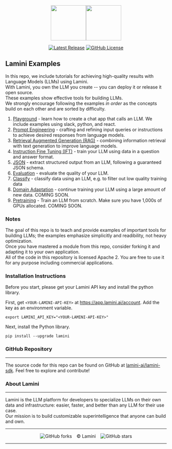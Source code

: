 <div align="center">
<img src="https://avatars.githubusercontent.com/u/130713213?s=200&v=4" width="110"><img src="https://huggingface.co/lamini/instruct-peft-tuned-12b/resolve/main/Lamini_logo.png?max-height=110" height="110">
</div>
<div align="center">

[![Latest Release](https://img.shields.io/badge/Latest%20Version-1.4.3-blue?logo=github)](https://github.com/lamini-ai/lamini-sdk/commits/main)
[![GitHub License](https://img.shields.io/github/license/lamini-ai/lamini)](https://github.com/lamini-ai/lamini-sdk/blob/main/LICENSE)</div>

## Lamini Examples

In this repo, we include tutorials for achieving high-quality results with Language Models (LLMs) using Lamini.</br>  With Lamini, you own the LLM you create -- you can deploy it or release it open source.</br>  These examples show effective tools for building LLMs.</br>  We strongly encourage following the examples *in order* as the concepts build on each other and are sorted by difficulty.

1. [Playground](01_playground/playground.md) - learn how to create a chat app that calls an LLM.  We include examples using slack, python, and react.
2. [Prompt Engineering](02_prompt_engineering/prompt_engineering.md) - crafting and refining input queries or instructions to achieve desired responses from language models.
3. [Retrieval Augmented Generation (RAG)](03_RAG/rag.md) - combining information retrieval with text generation to improve language models.
4. [Instruction Fine Tuning (IFT)](04_IFT/ift.md) - train your LLM using data in a question and answer format.
5. [JSON](05_json/json.md) - extract structured output from an LLM, following a guaranteed JSON schema.
6. [Evaluation](06_json/eval.md) - evaluate the quality of your LLM.
7. [Classify](07_classify/classify.md) - classify data using an LLM, e.g. to filter out low quality training data
8. [Domain Adaptation](#) - continue training your LLM using a large amount of new data. COMING SOON.
9. [Pretraining](#) - Train an LLM from scratch.  Make sure you have 1,000s of GPUs allocated. COMING SOON.

### Notes

The goal of this repo is to teach and provide examples of important tools for building LLMs; the examples emphasize simplicitly and readibility, not heavy optimization.</br>  Once you have mastered a module from this repo, consider forking it and adapting it to your own application.</br>  All of the code in this repository is licensed Apache 2. You are free to use it for any purpose including commercial applications.

### Installation Instructions

Before you start, please get your Lamini API key and install the python library.

First, get `<YOUR-LAMINI-API-KEY>` at https://app.lamini.ai/account.
Add the key as an environment variable.
```
export LAMINI_API_KEY="<YOUR-LAMINI-API-KEY>"
```

Next, install the Python library.
```
pip install --upgrade lamini
```

### GitHub Repository
---
The source code for this repo can be found on GitHub at [lamini-ai/lamini-sdk](https://github.com/lamini-ai/lamini-sdk). Feel free to explore and contribute!

### About Lamini
---
Lamini is the LLM platform for developers to specialize LLMs on their own data and infrastructure: easier, faster, and better than any LLM for their use case.</br> Our mission is to build customizable superintelligence that anyone can build and own.

---

</div>
<div align="center">

![GitHub forks](https://img.shields.io/github/forks/lamini-ai/lamini-sdk) &ensp; © Lamini &ensp; ![GitHub stars](https://img.shields.io/github/stars/lamini-ai/lamini-sdk)

</div>

--------
